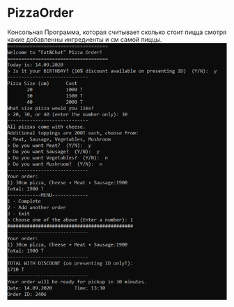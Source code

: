 # PizzaOrder
Консольная Программа, которая считывает сколько стоит пицца смотря какие добавленны ингредиенты и  см самой пиццы.
![scrrenshot](https://github.com/Samalll/PizzaOrder/blob/master/PizzaOrder.png)

